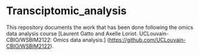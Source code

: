 # Transciptomic_analysis
This repository documents the work that has been done following the omics data analysis course [Laurent Gatto and Axelle Loriot. UCLouvain-CBIO/WSBIM2122: Omics data analysis.] (https://github.com/UCLouvain-CBIO/WSBIM2122).
